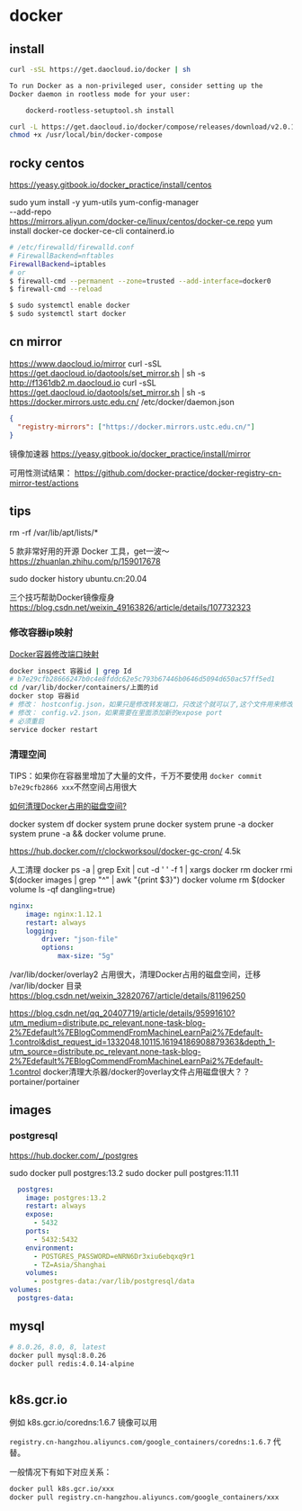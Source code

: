 # docker

## install

```bash
curl -sSL https://get.daocloud.io/docker | sh

To run Docker as a non-privileged user, consider setting up the
Docker daemon in rootless mode for your user:

    dockerd-rootless-setuptool.sh install

curl -L https://get.daocloud.io/docker/compose/releases/download/v2.0.1/docker-compose-`uname -s`-`uname -m` > /usr/local/bin/docker-compose
chmod +x /usr/local/bin/docker-compose
```
## rocky centos

https://yeasy.gitbook.io/docker_practice/install/centos

sudo yum install -y yum-utils
yum-config-manager \
    --add-repo \
    https://mirrors.aliyun.com/docker-ce/linux/centos/docker-ce.repo
yum install docker-ce docker-ce-cli containerd.io
```bash
# /etc/firewalld/firewalld.conf
# FirewallBackend=nftables
FirewallBackend=iptables
# or
$ firewall-cmd --permanent --zone=trusted --add-interface=docker0
$ firewall-cmd --reload

$ sudo systemctl enable docker
$ sudo systemctl start docker
```

## cn mirror

https://www.daocloud.io/mirror
curl -sSL https://get.daocloud.io/daotools/set_mirror.sh | sh -s http://f1361db2.m.daocloud.io
curl -sSL https://get.daocloud.io/daotools/set_mirror.sh | sh -s https://docker.mirrors.ustc.edu.cn/
/etc/docker/daemon.json
```json
{
  "registry-mirrors": ["https://docker.mirrors.ustc.edu.cn/"]
}
```

镜像加速器
https://yeasy.gitbook.io/docker_practice/install/mirror

可用性测试结果：
https://github.com/docker-practice/docker-registry-cn-mirror-test/actions

## tips

rm -rf /var/lib/apt/lists/*

5 款非常好用的开源 Docker 工具，get一波～
https://zhuanlan.zhihu.com/p/159017678

sudo docker history ubuntu.cn:20.04 

三个技巧帮助Docker镜像瘦身
https://blog.csdn.net/weixin_49163826/article/details/107732323

### 修改容器ip映射

[Docker容器修改端口映射](https://zhuanlan.zhihu.com/p/94949253)

```bash
docker inspect 容器id | grep Id
# b7e29cfb28666247b0c4e8fddc62e5c793b67446b0646d5094d650ac57ff5ed1
cd /var/lib/docker/containers/上面的id
docker stop 容器id
# 修改： hostconfig.json，如果只是修改转发端口，只改这个就可以了,这个文件用来修改 -p port:port 的
# 修改： config.v2.json，如果需要在里面添加新的expose port
# 必须重启
service docker restart
```

### 清理空间

TIPS：如果你在容器里增加了大量的文件，千万不要使用 `docker commit b7e29cfb2866 xxx`不然空间占用很大

[如何清理Docker占用的磁盘空间?](https://blog.fundebug.com/2018/01/10/how-to-clean-docker-disk/)

docker system df
docker system prune
docker system prune -a
docker system prune -a && docker volume prune.

https://hub.docker.com/r/clockworksoul/docker-gc-cron/ 4.5k

人工清理
docker ps -a | grep Exit | cut -d ' ' -f 1 | xargs docker rm
docker rmi $(docker images | grep "^<none>" | awk "{print $3}")
docker volume rm $(docker volume ls -qf dangling=true)

```yaml
nginx:
    image: nginx:1.12.1
    restart: always
    logging:
        driver: "json-file"
        options:
            max-size: "5g"
```

/var/lib/docker/overlay2 占用很大，清理Docker占用的磁盘空间，迁移 /var/lib/docker 目录
https://blog.csdn.net/weixin_32820767/article/details/81196250

https://blog.csdn.net/qq_20407719/article/details/95991610?utm_medium=distribute.pc_relevant.none-task-blog-2%7Edefault%7EBlogCommendFromMachineLearnPai2%7Edefault-1.control&dist_request_id=1332048.10115.16194186908879363&depth_1-utm_source=distribute.pc_relevant.none-task-blog-2%7Edefault%7EBlogCommendFromMachineLearnPai2%7Edefault-1.control
docker清理大杀器/docker的overlay文件占用磁盘很大？？
portainer/portainer
## images

### postgresql

https://hub.docker.com/_/postgres

sudo docker pull postgres:13.2 
sudo docker pull postgres:11.11

```yaml
  postgres:
    image: postgres:13.2 
    restart: always
    expose:
      - 5432
    ports:
      - 5432:5432
    environment:
      - POSTGRES_PASSWORD=eNRN6Dr3xiu6ebqxq9r1
      - TZ=Asia/Shanghai
    volumes:
      - postgres-data:/var/lib/postgresql/data
volumes:
  postgres-data:
```

## mysql

```bash
# 8.0.26, 8.0, 8, latest
docker pull mysql:8.0.26
docker pull redis:4.0.14-alpine
```

```yml

```

## k8s.gcr.io

例如 k8s.gcr.io/coredns:1.6.7 镜像可以用 

`registry.cn-hangzhou.aliyuncs.com/google_containers/coredns:1.6.7` 代替。

一般情况下有如下对应关系：

```bash
docker pull k8s.gcr.io/xxx
docker pull registry.cn-hangzhou.aliyuncs.com/google_containers/xxx
```